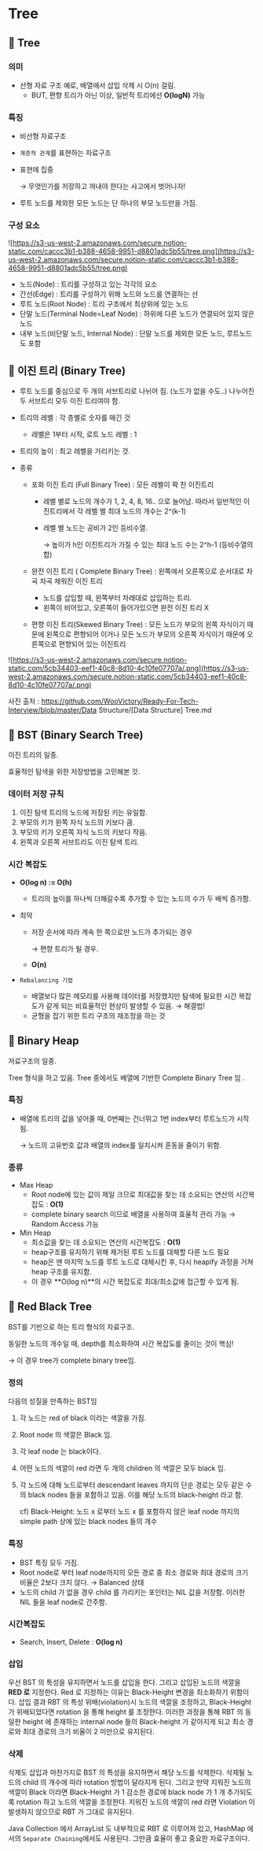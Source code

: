 # Tree

## 📌 Tree

### 의미

- 선형 자료 구조 예로, 배열에서 삽입 삭제 시 O(n) 걸림.
  - BUT, 편향 트리가 아닌 이상, 일반적 트리에선 **O(logN)** 가능

### 특징

- 비선형 자료구조

- `계층적 관계`를 표현하는 자료구조

- 표현에 집중

  → 무엇인가를 저장하고 꺼내야 한다는 사고에서 벗어나자!

- 루트 노드를 제외한 모든 노드는 단 하나의 부모 노드만을 가짐.

### 구성 요소

![https://s3-us-west-2.amazonaws.com/secure.notion-static.com/caccc3b1-b388-4658-9951-d8801adc5b55/tree.png](https://s3-us-west-2.amazonaws.com/secure.notion-static.com/caccc3b1-b388-4658-9951-d8801adc5b55/tree.png)

- 노드(Node) : 트리를 구성하고 있는 각각의 요소
- 간선(Edge) : 트리를 구성하기 위해 노드와 노드를 연결하는 선
- 루트 노드(Root Node) : 트리 구조에서 최상위에 있는 노드
- 단말 노드(Terminal Node=Leaf Node) : 하위에 다른 노드가 연결되어 있지 않은 노드
- 내부 노드(비단말 노드, Internal Node) : 단말 노드를 제외한 모든 노드, 루트노드도 포함

## 📌 이진 트리 (Binary Tree)

- 루트 노드를 중심으로 두 개의 서브트리로 나뉘어 짐. (노드가 없을 수도..) 나누어진 두 서브트리 모두 이진 트리여야 함.

- 트리의 레벨 : 각 층별로 숫자를 매긴 것

  - 레벨은 1부터 시작, 로트 노드 레벨 : 1

- 트리의 높이 : 최고 레벨을 가리키는 것.

- 종류

  - 포화 이진 트리 (Full Binary Tree) : 모든 레벨이 꽉 찬 이진트리

    - 레벨 별로 노드의 개수가 1, 2, 4, 8, 16.. 으로 늘어남. 따라서 일반적인 이진트리에서 각 레벨 별 최대 노드의 개수는 2^(k-1)

    - 레벨 별 노드는 공비가 2인 등비수열.

      → 높이가 h인 이진트리가 가질 수 있는 최대 노드 수는 2^h-1  (등비수열의 합)

  - 완전 이진 트리 ( Complete Binary Tree) : 왼쪽에서 오른쪽으로 순서대로 차곡 차곡 채워진 이진 트리

    - 노드를 삽입할 때, 왼쪽부터 차례대로 삽입하는 트리.
    - 왼쪽이 비어있고, 오른쪽이 들어가있으면 완전 이진 트리 X

  - 편향 이진 트리(Skewed Binary Tree) : 모든 노드가 부모의 왼쪽 자식이기 때문에 왼쪽으로 편향되어 이거나 모든 노드가 부모의 오른쪽 자식이기 때문에 오른쪽으로 편향되어 있는 이진트리

![https://s3-us-west-2.amazonaws.com/secure.notion-static.com/5cb34403-eef1-40c8-8d10-4c10fe07707a/.png](https://s3-us-west-2.amazonaws.com/secure.notion-static.com/5cb34403-eef1-40c8-8d10-4c10fe07707a/.png)

사진 출처 : https://github.com/WooVictory/Ready-For-Tech-Interview/blob/master/Data Structure/[Data Structure] Tree.md

## 📌 BST (Binary Search Tree)

이진 트리의 일종.

효율적인 탐색을 위한 저장방법을 고민해본 것.

### 데이터 저장 규칙

1. 이진 탐색 트리의 노드에 저장된 키는 유일함.
2. 부모의 키가 왼쪽 자식 노드의 키보다 큼.
3. 부모의 키가 오른쪽 자식 노드의 키보다 작음.
4. 왼쪽과 오른쪽 서브트리도 이진 탐색 트리.

### 시간 복잡도

- **O(log n) := O(h)**

  - 트리의 높이를 하나씩 더해갈수록 추가할 수 있는 노드의 수가 두 배씩 증가함.

- 최악

  - 저장 순서에 따라 계속 한 쪽으로만 노드가 추가되는 경우

    → 편향 트리가 될 경우.

  - **O(n)**

- `Rebalancing 기법`

  - 배열보다 많은 메모리를 사용해 데이터를 저장했지만 탐색에 필요한 시간 복잡도가 같게 되는 비효율적인 현상이 발생할 수 있음. → 해결법!
  - 균형을 잡기 위한 트리 구조의 재조정을 하는 것

## 📌 Binary Heap

저료구조의 일종.

Tree 형식을 하고 있음. Tree 중에서도 배열에 기반한 Complete Binary Tree 임 .

### 특징

- 배열에 트리의 값을 넣어줄 때, 0번째는 건너뛰고 1번 index부터 루트노드가 시작됨.

  → 노드의 고유번호 값과 배열의 index를 일치시켜 혼동을 줄이기 위함.

### 종류

- Max Heap
  - Root node에 있는 값이 제일 크므로 최대값을 찾는 데 소요되는 연산의 시간복잡도 : **O(1)**
  - complete binary search 이므로 배열을 사용하여 효율적 관리 가능 → Random Access 가능
- Min Heap
  - 최소값을 찾는 데 소요되는 연산의 시간복잡도 : **O(1)**
  - heap구조를 유지하기 위해 제거된 루트 노드를 대체할 다른 노드 필요
  - heap은 맨 마지막 노드를 루트 노드로 대체시킨 후, 다시 heapify 과정을 거쳐 heap 구조를 유지함.
  - 이 경우 **O(log n)**의 시간 복잡도로 최대/최소값에 접근할 수 있게 됨.

## 📌 Red Black Tree

BST를 기반으로 하는 트리 형식의 자료구조.

동일한 노드의 개수일 때, depth를 최소화하여 시간 복잡도를 줄이는 것이 핵심!

→ 이 경우 tree가 complete binary tree임.

### 정의

다음의 성질을 만족하는 BST임

1. 각 노드는 red of black 이라는 색깔을 가짐.

2. Root node 의 색깔은 Black 임.

3. 각 leaf node 는 black이다.

4. 어떤 노드의 색깔이 red 라면 두 개의 children 의 색깔은 모두 black 임.

5. 각 노드에 대해 노드로부터 descendant leaves 까지의 단순 경로는 모두 같은 수의 black nodes 들을 포함하고 있음. 이를 해당 노드의 black-height 라고 함.

   cf) Black-Height: 노드 x 로부터 노드 x 를 포함하지 않은 leaf node 까지의 simple path 상에 있는 black nodes 들의 개수

### 특징

- BST 특징 모두 가짐.
- Root node로 부터 leaf node까지의 모든 경로 중 최소 경로와 최대 경로의 크기 비율은 2보다 크지 않다. → Balanced 상태
- 노드의 child 가 없을 경우 child 를 가리키는 포인터는 NIL 값을 저장함. 이러한 NIL 들을 leaf node로 간주함.

### 시간복잡도

- Search, Insert, Delete : **O(log n)**

### **삽입**

우선 BST 의 특성을 유지하면서 노드를 삽입을 한다. 그리고 삽입된 노드의 색깔을 **RED 로** 지정한다. Red 로 지정하는 이유는 Black-Height 변경을 최소화하기 위함이다. 삽입 결과 RBT 의 특성 위배(violation)시 노드의 색깔을 조정하고, Black-Height 가 위배되었다면 rotation 을 통해 height 를 조정한다. 이러한 과정을 통해 RBT 의 동일한 height 에 존재하는 internal node 들의 Black-height 가 같아지게 되고 최소 경로와 최대 경로의 크기 비율이 2 미만으로 유지된다.

### **삭제**

삭제도 삽입과 마찬가지로 BST 의 특성을 유지하면서 해당 노드를 삭제한다. 삭제될 노드의 child 의 개수에 따라 rotation 방법이 달라지게 된다. 그리고 만약 지워진 노드의 색깔이 Black 이라면 Black-Height 가 1 감소한 경로에 black node 가 1 개 추가되도록 rotation 하고 노드의 색깔을 조정한다. 지워진 노드의 색깔이 red 라면 Violation 이 발생하지 않으므로 RBT 가 그대로 유지된다.

Java Collection 에서 ArrayList 도 내부적으로 RBT 로 이루어져 있고, HashMap 에서의 `Separate Chaining`에서도 사용된다. 그만큼 효율이 좋고 중요한 자료구조이다.